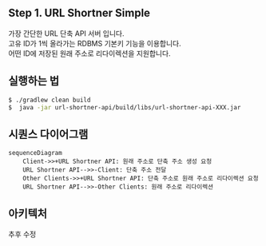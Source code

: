 ## Step 1. URL Shortner Simple

가장 간단한 URL 단축 API 서버 입니다.  
고유 ID가 1씩 올라가는 RDBMS 기본키 기능을 이용합니다.  
어떤 ID에 저장된 원래 주소로 리다이렉션을 지원합니다.

## 실행하는 법
```bash
$ ./gradlew clean build
$  java -jar url-shortner-api/build/libs/url-shortner-api-XXX.jar
```

## 시퀀스 다이어그램

```mermaid
sequenceDiagram
    Client->>+URL Shortner API: 원래 주소로 단축 주소 생성 요청
    URL Shortner API-->>-Client: 단축 주소 전달
    Other Clients->>+URL Shortner API: 단축 주소로 원래 주소로 리다이렉션 요청
    URL Shortner API-->>-Other Clients: 원래 주소로 리다이렉션
```

## 아키텍처

추후 수정


